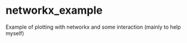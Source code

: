 networkx_example
================

Example of plotting with networkx and some interaction (mainly to help myself)